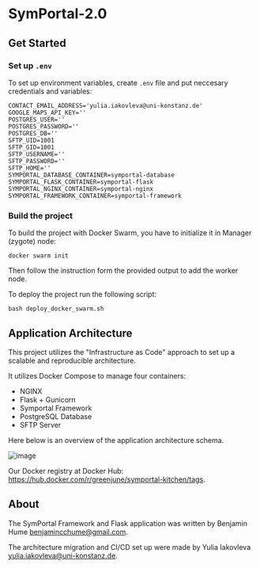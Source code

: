 # SymPortal-2.0

## Get Started

### Set up `.env`

To set up environment variables, create `.env` file and put neccesary credentials and variables:

```
CONTACT_EMAIL_ADDRESS='yulia.iakovleva@uni-konstanz.de'
GOOGLE_MAPS_API_KEY=''
POSTGRES_USER=''
POSTGRES_PASSWORD=''
POSTGRES_DB=''
SFTP_UID=1001
SFTP_GID=1001
SFTP_USERNAME=''
SFTP_PASSWORD=''
SFTP_HOME=''
SYMPORTAL_DATABASE_CONTAINER=symportal-database
SYMPORTAL_FLASK_CONTAINER=symportal-flask
SYMPORTAL_NGINX_CONTAINER=symportal-nginx
SYMPORTAL_FRAMEWORK_CONTAINER=symportal-framework
```

### Build the project

To build the project with Docker Swarm, you have to initialize it in Manager (zygote) node:

```commandline
docker swarm init
```

Then follow the instruction form the provided output to add the worker node.

To deploy the project run the following script:

```commandline
bash deploy_docker_swarm.sh
```

## Application Architecture

This project utilizes the "Infrastructure as Code" approach to set up a scalable and reproducible architecture.

It utilizes Docker Compose to manage four containers:

* NGINX
* Flask + Gunicorn
* Symportal Framework
* PostgreSQL Database
* SFTP Server

Here below is an overview of the application architecture schema.

![image](https://github.com/greenjune-ship-it/symportal-2.0/assets/83506881/9a0b14e8-6acc-470f-863b-b814173fa5e9)

Our Docker registry at Docker Hub: https://hub.docker.com/r/greenjune/symportal-kitchen/tags.

## About

The SymPortal Framework and Flask application was written by Benjamin Hume [benjamincchume@gmail.com](benjamincchume@gmail.com).

The architecture migration and CI/CD set up were made by Yulia Iakovleva [yulia.iakovleva@uni-konstanz.de](yulia.iakovleva@uni-konstanz.de).
